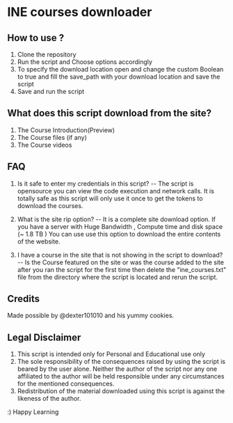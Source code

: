 # INE courses downloader

## How to use ?
1. Clone the repository
2. Run the script and Choose options accordingly
3. To specify the download location open and change the custom Boolean to true and fill the save_path with your download location and save the script
4. Save and run the script

## What does this script download from the site?
1. The Course Introduction(Preview)
2. The Course files (if any)
3. The Course videos

## FAQ
1. Is it safe to enter my credentials in this script?
-- The script is opensource you can view the code execution and network calls. It is totally safe as this script will only use it once to get the tokens to download the courses.

2. What is the site rip option?
-- It is a complete site download option. If you have a server with Huge Bandwidth , Compute time and disk space (~ 1.8 TB ) You can use use this option to download the entire contents of the website.

3. I have a course in the site that is not showing in the script to download?
-- Is the Course featured on the site or was the course added to the site after you ran the script for the first time then delete the "ine_courses.txt" file from the directory where the script is located and rerun the script.

## Credits
Made possible by @dexter101010 and his yummy cookies.

## Legal Disclaimer
1. This script is intended only for Personal and Educational use only
2. The sole responsibility of the consequences raised by using the script is beared by the user alone. Neither the author of the script nor any one affiliated to the author will be held responsible under any circumstances for the mentioned consequences.
3. Redistribution of the material downloaded using this script is against the likeness of the author.

:) Happy Learning

 